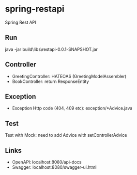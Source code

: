 # spring-restapi

Spring Rest API

## Run
java -jar build\libs\restapi-0.0.1-SNAPSHOT.jar

## Controller
- GreetingController: HATEOAS (GreetingModelAssembler)
- BookController: return ResponseEntity<Book>

## Exception
- Exception Http code (404, 409 etc): exception/\*Advice.java

## Test
Test with Mock: need to add Advice with setControllerAdvice

## Links
- OpenAPI: localhost:8080/api-docs
- Swagger: localhost:8080/swagger-ui.html
